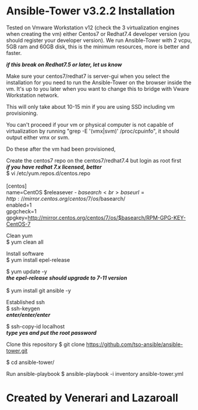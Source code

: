 # Ansible-Tower v3.2.2 Installation

Tested on Vmware Workstation v12 (check the 3 virtualization engines when creating the vm) either Centos7 or Redhat7.4 developer version (you should register your developer version). We run Ansible-Tower with 2 vcpu, 5GB ram and 60GB disk, this is the minimum resources, more is better and faster.

***if this break on Redhat7.5 or later, let us know***

Make sure your centos7/redhat7 is server-gui when you select the installation for you need to run the Ansible-Tower on the browser inside the vm. It's up to you later when you want to change this to bridge with Vware Workstation network.

This will only take about 10-15 min if you are using SSD including vm provisioning.

You can't proceed if your vm or physical computer is not capable of virtualization by running "grep -E '(vmx|svm)' /proc/cpuinfo", it should output either vmx or svm.

Do these after the vm had been provisioned,

Create the centos7 repo on the centos7/redhat7.4 but login as root first<br>
***if you have redhat 7.x licensed, better***<br>
$ vi /etc/yum.repos.d/centos.repo<br>
<br>
[centos]<br>
name=CentOS $releasever - $basearch<br>
baseurl=http://mirror.centos.org/centos/7/os/$basearch/<br>
enabled=1<br>
gpgcheck=1<br>
gpgkey=http://mirror.centos.org/centos/7/os/$basearch/RPM-GPG-KEY-CentOS-7

Clean yum<br>
$ yum clean all

Install software<br>
$ yum install epel-release

$ yum update -y<br>
***the epel-release should upgrade to 7-11 version***<br>
<br>
$ yum install git ansible -y

Established ssh<br>
$ ssh-keygen<br>
***enter/enter/enter***

$ ssh-copy-id localhost<br>
***type yes and put the root password***

Clone this repository
$ git clone https://github.com/tso-ansible/ansible-tower.git

$ cd ansible-tower/

Run ansible-playbook
$ ansible-playbook -i inventory ansible-tower.yml

# Created by Venerari and Lazaroall

